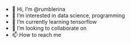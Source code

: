 - 👋 Hi, I’m @rumblerina
- 👀 I’m interested in data science, programming
- 🌱 I’m currently learning tensorflow
- 💞️ I’m looking to collaborate on
- 📫 How to reach me 

<!---
rumblerina/rumblerina is a ✨ special ✨ repository because its `README.md` (this file) appears on your GitHub profile.
You can click the Preview link to take a look at your changes.
--->
